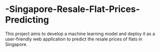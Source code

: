 # -Singapore-Resale-Flat-Prices-Predicting
This project aims to develop a machine learning model and deploy it as a user-friendly web application to predict the resale prices of flats in Singapore. 
